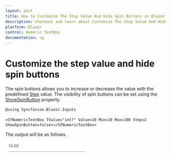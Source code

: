 ```yaml
---
layout: post
title: How to Customize The Step Value And Hide Spin Buttons in Blazor Numeric TextBox Component | Syncfusion
description: Checkout and learn about Customize The Step Value And Hide Spin Buttons in Blazor Numeric TextBox component of Syncfusion, and more details.
platform: Blazor
control: Numeric TextBox
documentation: ug
---
```


# Customize the step value and hide spin buttons

The spin buttons allows you to increase or decrease the value with the predefined [Step](https://help.syncfusion.com/cr/blazor/Syncfusion.Blazor.Inputs.SfNumericTextBox-1.html#Syncfusion_Blazor_Inputs_SfNumericTextBox_1_Step)
value. The visibility of spin buttons can be set using the [ShowSpinButton](https://help.syncfusion.com/cr/blazor/Syncfusion.Blazor.Inputs.SfNumericTextBox-1.html#Syncfusion_Blazor_Inputs_SfNumericTextBox_1_ShowSpinButton) property.

```cshtml
@using Syncfusion.Blazor.Inputs

<SfNumericTextBox TValue="int?" Value=10 Min=10 Max=100 Step=2 ShowSpinButton=false></SfNumericTextBox>
```

The output will be as follows.

![NumericTextBox Sample](../images/icon_disable.png)
